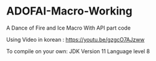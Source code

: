 # ADOFAI-Macro-Working
A Dance of Fire and Ice Macro With API part code


Using Video in korean : https://youtu.be/gzgcO7AJzww

To compile on your own:
JDK Version 11
Language level 8
